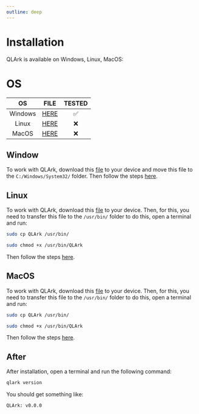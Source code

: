 ```yaml
---
outline: deep
---
```


# Installation

QLArk is available on Windows, Linux, MacOS:

# OS

|   OS    |             FILE              | TESTED |
|:-------:|:-----------------------------:|:------:|
| Windows |  [HERE](https://github.com/Pinbib/QLArk/blob/main/pkg/win/QLArk.exe)  |   :white_check_mark:    |
|  Linux  | [HERE](https://github.com/Pinbib/QLArk/blob/main/pkg/linux/QLArk) |   :x:    |
|  MacOS  | [HERE](https://github.com/Pinbib/QLArk/blob/main/pkg/wacos/QLArk) |   :x:    |

## Window

To work with QLArk, download this [file](https://github.com/Pinbib/QLArk/blob/main/pkg/win/QLArk.exe) to your device and move this file to the `C:/Windows/System32/` folder.
Then follow the steps [here](#after).

## Linux

To work with QLArk, download this [file](https://github.com/Pinbib/QLArk/blob/main/pkg/linux/QLArk) to your device. Then, for this, you need to transfer this file to the `/usr/bin/` folder to do this, open a terminal and run:

```bash
sudo cp QLArk /usr/bin/
```

```bash 
sudo chmod +x /usr/bin/QLArk
```

Then follow the steps [here](#after).

## MacOS

To work with QLArk, download this [file](https://github.com/Pinbib/QLArk/blob/main/pkg/macos/QLArk) to your device. Then, for this, you need to transfer this file to the `/usr/bin/` folder to do this, open a terminal and run:

```bash
sudo cp QLArk /usr/bin/
```

```bash 
sudo chmod +x /usr/bin/QLArk
```

Then follow the steps [here](#after).

## After

After installation, open a terminal and run the following command:

```bash
qlark version
```

You should get something like:

```text
QLArk: v0.0.0
```
